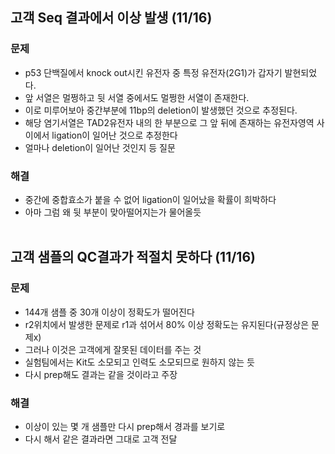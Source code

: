 ## 고객 Seq 결과에서 이상 발생 (11/16)
### 문제
- p53 단백질에서 knock out시킨 유전자 중 특정 유전자(2G1)가 갑자기 발현되었다.
- 앞 서열은 멀쩡하고 뒷 서열 중에서도 멀쩡한 서열이 존재한다.
- 이로 미루어보아 중간부분에 11bp의 deletion이 발생했던 것으로 추정된다.
- 해당 염기서열은 TAD2유전자 내의 한 부분으로 그 앞 뒤에 존재하는 유전자영역 사이에서 ligation이 일어난 것으로 추정한다
- 얼마나 deletion이 일어난 것인지 등 질문

### 해결
- 중간에 중합효소가 붙을 수 없어 ligation이 일어났을 확률이 희박하다
- 아마 그럼 왜 뒷 부분이 맞아떨어지는가 물어올듯
<br></br>

## 고객 샘플의 QC결과가 적절치 못하다 (11/16)
### 문제
- 144개 샘플 중 30개 이상이 정확도가 떨어진다
- r2위치에서 발생한 문제로 r1과 섞어서 80% 이상 정확도는 유지된다(규정상은 문제x)
- 그러나 이것은 고객에게 잘못된 데이터를 주는 것
- 실험팀에서는 Kit도 소모되고 인력도 소모되므로 원하지 않는 듯
- 다시 prep해도 결과는 같을 것이라고 주장

### 해결
- 이상이 있는 몇 개 샘플만 다시 prep해서 경과를 보기로
- 다시 해서 같은 결과라면 그대로 고객 전달